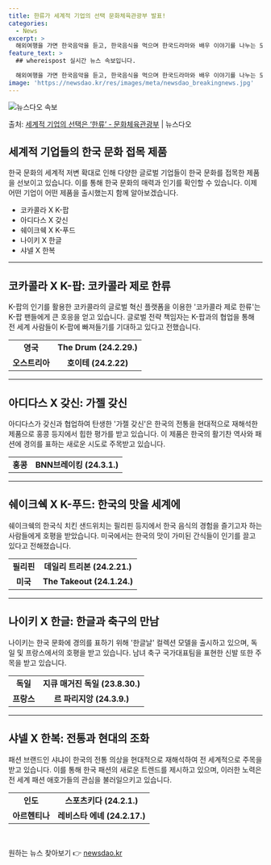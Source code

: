```yaml
---
title: 한류가 세계적 기업의 선택 문화체육관광부 발표!
categories:
  - News
excerpt: >
  해외여행을 가면 한국음악을 듣고, 한국음식을 먹으며 한국드라마와 배우 이야기를 나누는 모습이 낯설지 않습니다…
feature_text: >
  ## whereispost 실시간 뉴스 속보입니다.

  해외여행을 가면 한국음악을 듣고, 한국음식을 먹으며 한국드라마와 배우 이야기를 나누는 모습이 낯설지 않습니다…
image: 'https://newsdao.kr/res/images/meta/newsdao_breakingnews.jpg'
---
```


![뉴스다오 속보](https://newsdao.kr/res/images/meta/newsdao_breakingnews.jpg)

<p>출처: <a href="https://newsdao.kr/3522" rel="dofollow">세계적 기업의 선택은 ‘한류’ - 문화체육관광부</a> | 뉴스다오</p>

<h2 data-ke-size="size26">세계적 기업들의 한국 문화 접목 제품</h2>
<p data-ke-size="size16">한국 문화의 세계적 저변 확대로 인해 다양한 글로벌 기업들이 한국 문화를 접목한 제품을 선보이고 있습니다. 이를 통해 한국 문화의 매력과 인기를 확인할 수 있습니다. 이제 어떤 기업이 어떤 제품을 출시했는지 함께 알아보겠습니다.</p>

<ul>
  <li>코카콜라 X K-팝</li>
  <li>아디다스 X 갖신</li>
  <li>쉐이크쉑 X K-푸드</li>
  <li>나이키 X 한글</li>
  <li>샤넬 X 한복</li>
</ul>
<hr>

<h2 data-ke-size="size26">코카콜라 X K-팝: 코카콜라 제로 한류</h2>
<p data-ke-size="size16">K-팝의 인기를 활용한 코카콜라의 글로벌 혁신 플랫폼을 이용한 '코카콜라 제로 한류'는 K-팝 팬들에게 큰 호응을 얻고 있습니다. 글로벌 전략 책임자는 K-팝과의 협업을 통해 전 세계 사람들이 K-팝에 빠져들기를 기대하고 있다고 전했습니다.</p>
<table>
  <tr>
    <td style="text-align: center; height: 17px;"><b>영국</b></td>
    <td style="text-align: center; height: 17px;"><b>The Drum (24.2.29.)</b></td>
  </tr>
  <tr>
    <td style="text-align: center; height: 17px;"><b>오스트리아</b></td>
    <td style="text-align: center; height: 17px;"><b>호이테 (24.2.22)</b></td>
  </tr>
</table>
<hr>

<h2 data-ke-size="size26">아디다스 X 갖신: 가젤 갖신</h2>
<p data-ke-size="size16">아디다스가 갖신과 협업하여 탄생한 '가젤 갖신'은 한국의 전통을 현대적으로 재해석한 제품으로 홍콩 등지에서 힙한 평가를 받고 있습니다. 이 제품은 한국의 활기찬 역사와 패션에 경의를 표하는 새로운 시도로 주목받고 있습니다.</p>
<table>
  <tr>
    <td style="text-align: center; height: 17px;"><b>홍콩</b></td>
    <td style="text-align: center; height: 17px;"><b>BNN브레이킹 (24.3.1.)</b></td>
  </tr>
</table>
<hr>

<h2 data-ke-size="size26">쉐이크쉑 X K-푸드: 한국의 맛을 세계에</h2>
<p data-ke-size="size16">쉐이크쉑의 한국식 치킨 샌드위치는 필리핀 등지에서 한국 음식의 경험을 즐기고자 하는 사람들에게 호평을 받았습니다. 미국에서는 한국의 맛이 가미된 간식들이 인기를 끌고 있다고 전해졌습니다.</p>
<table>
  <tr>
    <td style="text-align: center; height: 17px;"><b>필리핀</b></td>
    <td style="text-align: center; height: 17px;"><b>데일리 트리본 (24.2.21.)</b></td>
  </tr>
  <tr>
    <td style="text-align: center; height: 17px;"><b>미국</b></td>
    <td style="text-align: center; height: 17px;"><b>The Takeout (24.1.24.)</b></td>
  </tr>
</table>
<hr>

<h2 data-ke-size="size26">나이키 X 한글: 한글과 축구의 만남</h2>
<p data-ke-size="size16">나이키는 한국 문화에 경의를 표하기 위해 '한글날' 컬렉션 모델을 출시하고 있으며, 독일 및 프랑스에서의 호평을 받고 있습니다. 남녀 축구 국가대표팀을 표현한 신발 또한 주목을 받고 있습니다.</p>
<table>
  <tr>
    <td style="text-align: center; height: 17px;"><b>독일</b></td>
    <td style="text-align: center; height: 17px;"><b>지큐 매거진 독일 (23.8.30.)</b></td>
  </tr>
  <tr>
    <td style="text-align: center; height: 17px;"><b>프랑스</b></td>
    <td style="text-align: center; height: 17px;"><b>르 파리지앙 (24.3.9.)</b></td>
  </tr>
</table>
<hr>

<h2 data-ke-size="size26">샤넬 X 한복: 전통과 현대의 조화</h2>
<p data-ke-size="size16">패션 브랜드인 샤냐이 한국의 전통 의상을 현대적으로 재해석하여 전 세계적으로 주목을 받고 있습니다. 이를 통해 한국 패션의 새로운 트렌드를 제시하고 있으며, 이러한 노력은 전 세계 패션 애호가들의 관심을 불러일으키고 있습니다.</p>
<table>
  <tr>
    <td style="text-align: center; height: 17px;"><b>인도</b></td>
    <td style="text-align: center; height: 17px;"><b>스포츠키다 (24.2.1.)</b></td>
  </tr>
  <tr>
    <td style="text-align: center; height: 17px;"><b>아르헨티나</b></td>
    <td style="text-align: center; height: 17px;"><b>레비스타 에녜 (24.2.17.)</b></td>
  </tr>
</table>
<p data-ke-size="size16">&nbsp;</p> 

원하는 뉴스 찾아보기 👉 <a href="https://newsdao.kr" rel="dofollow">newsdao.kr</a>


